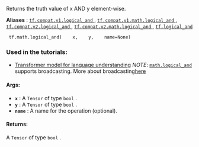Returns the truth value of x AND y element-wise.

**Aliases** : [ `tf.compat.v1.logical_and` ](/api_docs/python/tf/math/logical_and), [ `tf.compat.v1.math.logical_and` ](/api_docs/python/tf/math/logical_and), [ `tf.compat.v2.logical_and` ](/api_docs/python/tf/math/logical_and), [ `tf.compat.v2.math.logical_and` ](/api_docs/python/tf/math/logical_and), [ `tf.logical_and` ](/api_docs/python/tf/math/logical_and)

```
 tf.math.logical_and(    x,    y,    name=None) 
```

### Used in the tutorials:
- [Transformer model for language understanding](https://tensorflow.google.cn/tutorials/text/transformer)
*NOTE*: [ `math.logical_and` ](https://tensorflow.google.cn/api_docs/python/tf/math/logical_and) supports broadcasting. More about broadcasting[here](http://docs.scipy.org/doc/numpy/user/basics.broadcasting.html)

#### Args:
- **`x`** : A  `Tensor`  of type  `bool` .
- **`y`** : A  `Tensor`  of type  `bool` .
- **`name`** : A name for the operation (optional).


#### Returns:
A  `Tensor`  of type  `bool` .

